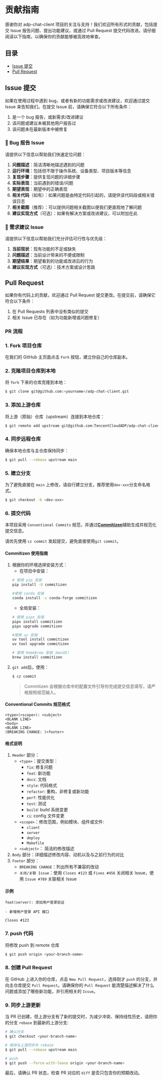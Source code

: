 # 贡献指南
感谢你对 adp-chat-client 项目的关注与支持！我们欢迎所有形式的贡献，包括提交 Issue 报告问题、提出功能建议，或通过 Pull Request 提交代码改进。请仔细阅读以下指南，以确保你的贡献能够被高效地审查。

## 目录
- [Issue 提交](#issue-提交)
- [Pull Request](#pull-request)

## Issue 提交
如果在使用过程中遇到 bug，或者有新的功能需求或改进建议，欢迎通过提交 Issue 来告知我们。在提交 Issue 前，请确保它符合以下所有条件：
1. 是一个 bug 报告，或新需求/改进建议
2. 该问题或建议未被其他用户报告过
3. 该问题未在最新版本中被修复


### 🐛 Bug 报告 Issue
请提供以下信息以帮助我们快速定位问题：

1. **问题描述**：简洁清晰地描述遇到的问题
2. **运行环境**：包括但不限于操作系统、设备类型、项目版本等信息
3. **复现步骤**：提供复现问题的详细步骤
4. **实际表现**：当前遇到的错误/问题
5. **期望表现**：期望中的正确表现
6. **相关代码**（如有）：如果问题是由特定代码引起的，请提供该代码段或相关错误日志
7. **相关截图**（推荐）：可以提供问题相关截图以便我们更直观地了解问题
8. **建议实现方式**（可选）：如果有解决方案或改进建议，可以附加在此

### 📝 需求建议 Issue
请提供以下信息以帮助我们充分评估可行性与优先级：

1. **当前现状**：现有功能的不足或缺失
2. **问题描述**：当前设计带来的不便或限制
3. **期望结果**：期望看到的功能或改进后的行为
4. **建议实现方式**（可选）：技术方案或设计思路

## Pull Request
如果你有代码上的贡献，欢迎通过 Pull Request 提交更改。在提交前，请确保它符合以下条件：
1. 在 Pull Requests 列表中没有类似的提交
2. 相关 Issue 已存在（如为功能新增或问题修复）

### PR 流程

### 1. Fork 项目仓库
在我们的 GitHub 主页面点击 `Fork` 按钮，建立你自己的仓库副本。

### 2. 克隆项目仓库到本地
将 `fork` 下来的仓库克隆到本地：
``` bash
$ git clone git@github.com:<yourname>/adp-chat-client.git
```

### 3. 添加上游仓库
将上游（原始）仓库（upstream）连接到本地仓库：
``` bash
$ git remote add upstream git@github.com:TencentCloudADP/adp-chat-client.git
```

### 4. 同步远程仓库
确保本地仓库与主仓库保持同步：
``` bash
$ git pull --rebase upstream main
```


### 5. 建立分支
为了避免直接在 `main` 上修改，请自行建立分支，推荐使用`dev-xxx`分支命名格式。
```bash
$ git checkout -b <dev-xxx>
```

### 6. 提交代码 
本项目采用 `Conventional Commits` 规范，并通过[**Commitizen**](https://commitizen-tools.github.io/commitizen/)辅助生成并规范化提交信息。

请优先使用 `cz commit` 发起提交，避免直接使用`git commit`。
#### Commitizen 使用指南
1. 根据你的环境选择安装方式：
    * 在项目中安装：
    ```bash
    # 使用 pip 安装
    pip install -U commitizen

    #使用 conda 安装
    conda install -c conda-forge commitizen
    ```
    * 全局安装：
    ```bash
    # 使用 pipx 安装
    pipx install commitizen
    pipx upgrade commitizen

    #使用 uv 安装
    uv tool install commitizen
    uv tool upgrade commitizen

    # 使用 Homebrew 安装（macOS）
    brew install commitizen
    ```
2. `git add`后，使用：
    ```bash
    $ cz commit
    ```
    > Commitizen 会根据仓库中的配置文件引导你完成提交信息填写，请严格按照规范输入。


#### Conventional Commits 规范格式
```text
<type>(<scope>): <subject>
<BLANK LINE>
<body>
<BLANK LINE>
(BREAKING CHANGE: )<footer>
```

#### 格式说明
1. `Header` 部分：
    * `<type>`：提交类型：
        * `fix`: 修复问题
        * `feat`: 新功能
        * `docs`: 文档
        * `style`: 代码格式
        * `refactor`: 重构，非修复或新功能
        * `perf`: 性能优化
        * `test`: 测试
        * `build`: build 系统变更
        * `ci`: config 文件变更
    * `<scope>`：修改范围，例如模块、组件或文件:
        * `client`
        * `server`
        * `deploy`
        * `Makefile`
    * `<subject>`： 简洁的修改描述
2. `Body` 部分：详细描述修改内容、动机以及与之前行为的对比
3.  `Footer` 部分：
    * `BREAKING CHANGE`：列出所有不兼容的改动
    * `关闭/关联 Issue`：使用 `Closes #123` 或 `Fixes #456` 关闭相关 Issue，使用 `Issue #789` 关联相关 Issue

#### 示例
```text
feat(server): 添加用户登录验证

- 新增用户登录 API 接口

Closes #123
```

### 7. push 代码
将修改 push 到 remote 仓库
```bash
$ git push origin <your-branch-name>
```

### 8. 创建 Pull Request
在 GitHub 上进入你的仓库，点击 `New Pull Request`，选择刚才 `push` 的分支，并向主仓库提交 `Pull Request`。请确保你的 `Pull Request` 能清楚描述解决了什么问题或添加了哪些新功能，并引用相关的 `Issue`。

### 9. 同步上游更新
当 PR 已创建，但上游分支有了新的提交时，为减少冲突、保持线性历史，请把你的分支 `rebase` 到最新的上游分支:
```bash
# 确认分支
$ git checkout <your-branch-name>

# 保持与上游同步并 rebase
$ git pull --rebase upstream main

# push
$ git push --force-with-lease origin <your-branch-name>
```
最后，请确认 PR 状态，检查 PR 对应的 `diff` 是否只包含你的预期改动。
